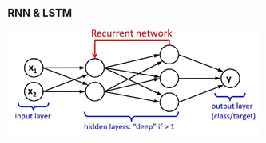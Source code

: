 ## RNN & LSTM

![](2018/images/adidas-software-doesnt-have-to-be-100-serious-at-all-times/recurrent_net.jpg)
